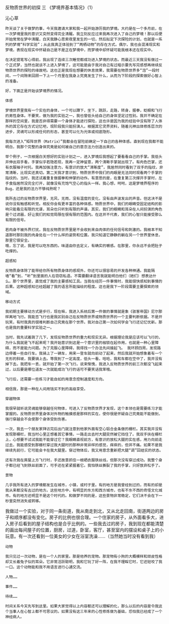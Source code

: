 反物质世界的初探 三 《梦境界基本情况》（1）

沁心草


    昨天谈了关于做梦的事，今天我邀请大家和我一起开始游历我的梦境。大约是在一个多月前，在一次梦境里我的意识又突然变得完全清醒。我立刻反应过来我再次进入了自己的梦境！那以后便开始常常在梦中清醒，白天我静心思索夜里发生的一切，然后拟定下次探险的计划，也就是一系列的梦境“科学实验”；从此我真正体验到了“两栖动物”的存在方式。偶尔，我也会混淆现实和梦境，表现在现实中怀疑自己是不是正在梦境中，而梦境中却怀疑可能我根本还在现实中。

    在决定提笔写心得前，我出现了连续三次睡觉都成功进入梦境的状态。而最近三天我没有做过一个正式梦，当然也就谈不上进入梦境了。这可能是由于我对自己有过暗示要先写完感想再继续反物质世界的探险的缘故吧。这也正是我现在想要的休息效果，我需要在物质世界多“泡”一段时间，一个间隙来回顾一下上一个月里在我身上究竟发生了什么，从而为下阶段的探索做好心智上的准备。

    好，下面正是开始谈梦境界的情况。

    体感

    梦境世界里我有一个实在的身体，一个可以蹲下，坐下，跳跃，走路，转身，握拳，眨眼和飞行的男性身体。不要笑，做为我的实验之一，我也曾低头给自己的身体坚定过性别。我并不确定在那样的空间里，我是否非得需要一个身体才能进行探险，这也许是因为我的经验中没有除了人体外的其它存在方式记忆吧，现阶段我只能扮演人。根据其它灵界资料，随着元神出体修炼层次的进步，灵魂可以形成任何的形态，甚至可以化为光体或彻底隐形。

    我每次进入“矩阵世界（Matrix）”我都会在冒险前确定一下自己的各种体感。直到现在我都不能明白，我那个完整的身体究竟是如何被自己的意念法力创造出来的。

    举个例子，一次根据白天想好的实验计划之一，进入梦境后我想起了要看看自己的手掌。我低头并伸出双手看，手掌似乎若隐若现，我再一定神留意，两个清晰手掌就出现了。有肉色巴掌，还有衣服袖子衬托。我再加强注意力，有意识的放大“清晰度”，我居然同时看到了双手的指纹，非常清晰，比现实还真切。第二天我才意识到，物质世界中我们的肉眼是无法同时观看两个手掌的指纹的。当时，我还试着重复做握拳和伸掌的动作。有意思的是，在重复第三次撑开手掌时，左手食指居然没完全打开，就像没有充饱气空心的指头一样。我心想，呵呵，这是梦境界程序的Bug，还是我的法力不够纯熟呢？

    我所去过的反物质世界里，无风，无雨，没有温度的变化，没有由声波发出的声音。但这决不是说你没有触感和听觉。相反你会有更丰富的各种体感。物质世界中，我们的眼睛受固定结构的影响只能看见有限的光谱，耳朵也只听到有限的声谱。其实，我们的眼睛和耳朵在人间扮演的角色是个过滤器，好让我们的知觉局限在很有限的范围内。在这并不代表，我们的心智只能接受那么有限的信号。

    若肉身不被外界打扰，我在反物质世界里是不会收到来自肉体的任何信号和刺激的。我根本不知道那时那刻我的肉身处在一个什么样的姿势和位置。我只知道它静静的躺在另一个世界里休息，那里它很安全。
    哦，忘了说，我是可以吃东西的。味道由你去定义，有确实的嚼感。在那里，你永远不会把肚子吃撑的。

    超感知

    反物质身体除了能带给你所有物质身体的感观外，你还可以很容易的开发各种神通。我能隔墙“看”到，“听”到里面的人在窃窃私语。不需要翻译语言我就能明白他们（她们）想表达什么。那个世界里，直觉成了我的主要感知工具。当我在经历一件事情时，我能很快感知到事情的后果。这种超感知已经超越了我的语言所能描绘的程度。这也是我下一阶段需要主要探索的领域。

    移动方式

    我初期主要移动方式是步行，现在嘛，我进入系统后第一件做的事情就是象《骇客帝国》尼尔那样离地飞行。我能否飞行也是我区别自己在反物质世界或物质世界的一个主要判断依据。不是开玩笑，有时我真的很难判断自己究竟在那个世界。我对自己第一次如何学会飞行还记忆忧新。那也是我的重要科学实验之一。

    当时，我先试着跳了几下，发现反物质世界的重力和现实无异。根据理论我是应该可以飞行的，为什么我就是飞不起来呢？我开始意识到这是一个意识里的枷锁在起作用，也就是一种心里障碍，而不是能力问题。为了克服心里障碍，我得找一个办法先间接起飞。 我环顾四周，发现路边停着一些自行车。我骑上了一辆车，用来一登车就向前动了起来，然后我就开始想象着有一个无形的斜坡，我要骑上去。等我到了一定高度，低头一看，哈哈，我和车都在空中了，我并没有掉下去。我把车一丢，就开始了第一次飞行。说来惭愧，我进入反物质世界的前三次都没飞起来过，以后要是哪位道友一次就能成功飞行的话可不要笑话我笨哦。

    飞行后，还需要一些练习才能自如的用意念控制速度和方向。

    相信我，那是一种在人间用钱买不到的高级享受。

    穿越物体

    我很早就听说灵魂能够穿越任何物体，可进入了反物质世界才发现，这个本领也是需要练习才能掌握的。反物质世界里身体对外物的触摸感是那样的实在，使你很是怀疑自己究竟能不能做到，强行穿越会不会使那个身体受到伤害。

    一次，我去一个朋友家拜访完后出门就注意到他家外面有空心铝合金条做的栅栏。其实我并没有发现那栅栏，我当时心里正想着其它事情，一路走出去时大腿突然被它挡住了。我双手扶在栅栏上，心想要不试试我能不能穿过它？我眼睛直视前方，有意识的放松大腿的实在感，用力向前走过去，我能感受到那栅栏穿过我大腿时的那种非常异样的感觉，痒痒的，但并不痛。如果不是我继续先前行，它可能会卡在我大腿里。穿过物体后，我又用意念重新把大腿“调”回结实的状态。

    还有次我在房屋上方飞行时，手还故意抓住一根晒衣服铁丝线，但那次没有穿过成功。我整个身子都已经飞到铁丝前面了，可手还在紧紧握着它。我怕铁丝撕裂了我的手掌，只好放弃松手了。

    景物

    几乎我所有进入的梦境都发生在城市，小镇，或村子里。有的地方是我曾经到过的，而有的却是我从来都没有去过的地方。这些地方中，有明显的东方和西方城市，也有不东不西的奇怪文化城市。有的地方还明显不是这个时代的。和做梦不同的是，这些景物非常稳定，它们决不会在下一秒里突然消失或转移。

   我做过一个实验，对于同一条街道，我从南走到北，又从北走回南，街道两边的房子和顺序都没有变化。房子的比例也很合理。一个住家的房子，从外面看多大，进入房子后看到的屋子结构也是合乎比例的。一些我去过的房子，我到现在都能清楚的画出每间屋子的位置，厨房，过道，卧室，客厅，甚至室内的摆设和桌子上的小玩意。有一次还看到一位美女的少女在浴室洗澡……（当然她当时没有看到我）

    动物

    我只见过一次动物，是在一个人的家里。那是他养的宠物。那宠物有小狗的大概模样和顽皮性格却又长着兔子似的耳朵。它非常活跃聪明，我和它玩了好一阵，在我不理睬它时，它还轻咬了我一口。这个动物能和我不用语言进行心通交流。

    人物……

    事件……

    待续……

    时间关系今天先写到这里。如果大家觉得以上内容都还可以理解的化，那么以后的内容是令我这个当事人在心智上都不可思议的。如果没有这三年来的心性修炼做为基础，恐怕我已经成了一个神经病人。



